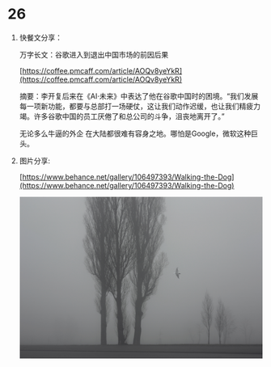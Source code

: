 # 26

1.  快餐文分享：

    万字长文：谷歌进入到退出中国市场的前因后果

    [https://coffee.pmcaff.com/article/AOQv8yeYkR](https://coffee.pmcaff.com/article/AOQv8yeYkR)

    摘要：李开复后来在《AI·未来》中表达了他在谷歌中国时的困境。“我们发展每一项新功能，都要与总部打一场硬仗，这让我们动作迟缓，也让我们精疲力竭。许多谷歌中国的员工厌倦了和总公司的斗争，沮丧地离开了。”

    无论多么牛逼的外企 在大陆都很难有容身之地。哪怕是Google，微软这种巨头。
2.  图片分享:

    [https://www.behance.net/gallery/106497393/Walking-the-Dog](https://www.behance.net/gallery/106497393/Walking-the-Dog)

    ![img](<../../../.gitbook/assets/244b68106497393.5f912a2757629 (1).jpg>)
